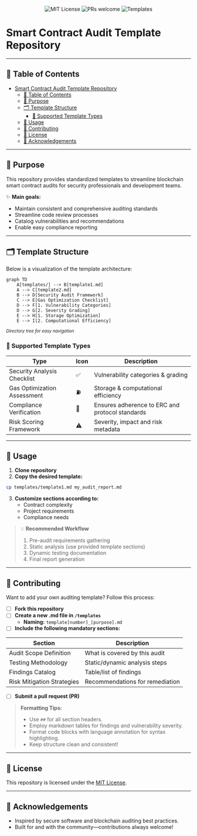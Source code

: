 <!--
███████╗██╗      █████╗ ███╗   ███╗ ██████╗ ████████╗      ██████╗ ███████╗
██╔════╝██║     ██╔══██╗████╗ ████║██╔═══██╗╚══██╔══╝     ██╔═══██╗██╔════╝
█████╗  ██║     ███████║██╔████╔██║██║   ██║   ██║        ██║   ██║███████╗
██╔══╝  ██║     ██╔══██║██║╚██╔╝██║██║   ██║   ██║        ██║   ██║╚════██║
██║     ███████╗██║  ██║██║ ╚═╝ ██║╚██████╔╝   ██║        ╚██████╔╝███████║
╚═╝     ╚══════╝╚═╝  ╚═╝╚═╝     ╚═╝ ╚═════╝    ╚═╝         ╚═════╝ ╚══════╝
-->
<p align="center">
  <img src="https://img.shields.io/badge/License-MIT-yellow.svg" alt="MIT License">
  <img src="https://img.shields.io/badge/PRs-welcome-brightgreen.svg" alt="PRs welcome">
  <img src="https://img.shields.io/badge/Templates-Smart%20Contract-blueviolet" alt="Templates">
</p>

# Smart Contract Audit Template Repository

---

## 📑 Table of Contents

- [Smart Contract Audit Template Repository](#smart-contract-audit-template-repository)
  - [📑 Table of Contents](#-table-of-contents)
  - [📄 Purpose](#-purpose)
  - [🗂️ Template Structure](#️-template-structure)
    - [🌟 Supported Template Types](#-supported-template-types)
  - [🚀 Usage](#-usage)
  - [🤝 Contributing](#-contributing)
  - [📝 License](#-license)
  - [🙏 Acknowledgements](#-acknowledgements)

---

## 📄 Purpose

This repository provides standardized templates to streamline blockchain smart contract audits for security professionals and development teams.

✨ **Main goals:**
- Maintain consistent and comprehensive auditing standards
- Streamline code review processes
- Catalog vulnerabilities and recommendations
- Enable easy compliance reporting

---

## 🗂️ Template Structure

Below is a visualization of the template architecture:

```mermaid
graph TD
    A[templates/] --> B[template1.md]
    A --> C[template2.md]
    B --> D[Security Audit Framework]
    C --> E[Gas Optimization Checklist]
    D --> F[1. Vulnerability Categories]
    D --> G[2. Severity Grading]
    E --> H[1. Storage Optimization]
    E --> I[2. Computational Efficiency]
```
*<sup>Directory tree for easy navigation</sup>*

### 🌟 Supported Template Types

| Type                          | Icon   | Description                                     |
|-------------------------------|--------|-------------------------------------------------|
| Security Analysis Checklist   | ✅     | Vulnerability categories & grading               |
| Gas Optimization Assessment   | ⛽     | Storage & computational efficiency               |
| Compliance Verification       | 📜     | Ensures adherence to ERC and protocol standards  |
| Risk Scoring Framework        | ⚠️     | Severity, impact and risk metadata               |

---

## 🚀 Usage

1. **Clone repository**
2. **Copy the desired template:**

```bash
cp templates/template1.md my_audit_report.md
```

3. **Customize sections according to:**
   - Contract complexity
   - Project requirements
   - Compliance needs

> 💡 **Recommended Workflow**
> 1. Pre-audit requirements gathering
> 2. Static analysis (use provided template sections)
> 3. Dynamic testing documentation
> 4. Final report generation

---

## 🤝 Contributing

Want to add your own auditing template? Follow this process:

- [ ] **Fork this repository**
- [ ] **Create a new .md file in `/templates`**
   - **Naming:** `template[number]_[purpose].md`
- [ ] **Include the following mandatory sections:**

| Section                   | Description                                  |
|---------------------------|----------------------------------------------|
| Audit Scope Definition    | What is covered by this audit                |
| Testing Methodology       | Static/dynamic analysis steps                |
| Findings Catalog          | Table/list of findings                       |
| Risk Mitigation Strategies| Recommendations for remediation              |

- [ ] **Submit a pull request (PR)**

> **Formatting Tips:**
> - Use `##` for all section headers.
> - Employ markdown tables for findings and vulnerability severity.
> - Format code blocks with language annotation for syntax highlighting.
> - Keep structure clean and consistent!

---

## 📝 License

This repository is licensed under the [MIT License](LICENSE).

---

## 🙏 Acknowledgements

- Inspired by secure software and blockchain auditing best practices.
- Built for and with the community—contributions always welcome!
